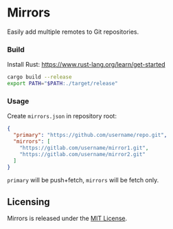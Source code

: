 # Mirrors

Easily add multiple remotes to Git repositories.

### Build

Install Rust: https://www.rust-lang.org/learn/get-started

```sh
cargo build --release
export PATH="$PATH:./target/release"
```

### Usage

Create `mirrors.json` in repository root:

```json
{
  "primary": "https://github.com/username/repo.git",
  "mirrors": [
    "https://gitlab.com/username/mirror1.git",
    "https://gitlab.com/username/mirror2.git"
  ]
}
```

`primary` will be push+fetch, `mirrors` will be fetch only.

## Licensing

Mirrors is released under the [MIT License](LICENSE).
